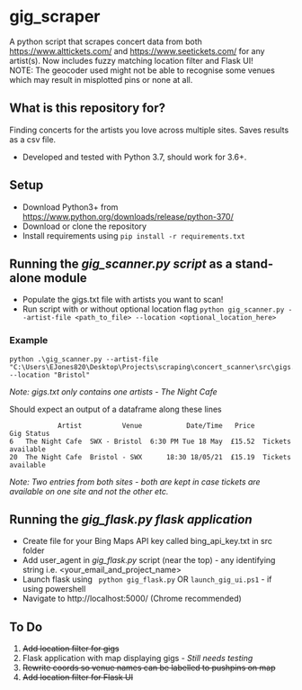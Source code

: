 # gig_scraper
A python script that scrapes concert data from both https://www.alttickets.com/ and https://www.seetickets.com/ for any artist(s). Now includes fuzzy matching location filter and Flask UI! <br> NOTE: The geocoder used might not be able to recognise some venues which may result in misplotted pins or none at all. 

## What is this repository for? ##
Finding concerts for the artists you love across multiple sites. Saves results as a csv file.
* Developed and tested with Python 3.7, should work for 3.6+.

## Setup ##
* Download Python3+ from https://www.python.org/downloads/release/python-370/
* Download or clone the repository 
* Install requirements using ```pip install -r requirements.txt```

## Running the *gig_scanner.py script* as a stand-alone module ##
* Populate the gigs.txt file with artists you want to scan!
* Run script with or without optional location flag ```python gig_scanner.py --artist-file <path_to_file> --location <optional_location_here>```

### Example ###
``` 
python .\gig_scanner.py --artist-file "C:\Users\EJones820\Desktop\Projects\scraping\concert_scanner\src\gigs.txt" --location "Bristol" 
````
*Note: gigs.txt only contains one artists - The Night Cafe*

Should expect an output of a dataframe along these lines
```
            Artist          Venue           Date/Time   Price         Gig Status
6   The Night Cafe  SWX - Bristol  6:30 PM Tue 18 May  £15.52  Tickets available
20  The Night Cafe  Bristol - SWX      18:30 18/05/21  £15.19  Tickets available
```
*Note: Two entries from both sites - both are kept in case tickets are available on one site and not the other etc.*
## Running the *gig_flask.py flask application* ##
* Create file for your Bing Maps API key called bing_api_key.txt in src folder
* Add user_agent in *gig_flask.py* script (near the top) - any identifying string i.e. <your_email_and_project_name>
* Launch flask using ``` python gig_flask.py``` OR ```launch_gig_ui.ps1``` - if using powershell
* Navigate to http://localhost:5000/ (Chrome recommended)

## To Do ##
1. <s>Add location filter for gigs</s>
2. Flask application with map displaying gigs - *Still needs testing*
3. <s>Rewrite coords so venue names can be labelled to pushpins on map</s>
4. <s>Add location filter for Flask UI</s>
